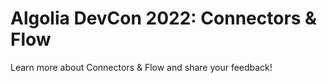 # Algolia DevCon 2022: Connectors & Flow
Learn more about Connectors & Flow and share your feedback!
